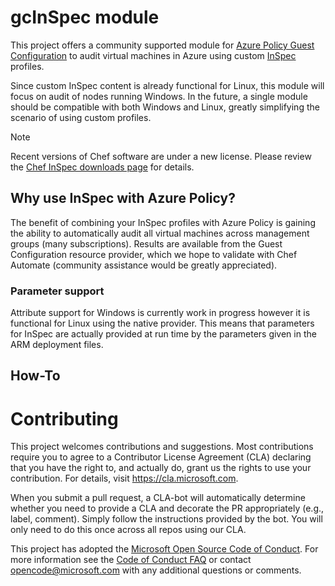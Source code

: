 
# gcInSpec module

This project offers a community supported module for
[Azure Policy Guest Configuration](https://aka.ms/gcpol)
to audit virtual machines in Azure using custom
[InSpec](https://inspec.io)
profiles.

Since custom InSpec content is already functional for Linux,
this module will focus on audit of nodes running Windows.
In the future, a single module should be compatible with both Windows and Linux,
greatly simplifying the scenario of using custom profiles.

> [!NOTE]
> Recent versions of Chef software are under a new license.
> Please review the [Chef InSpec downloads page](https://downloads.chef.io/inspec) for details.

## Why use InSpec with Azure Policy?

The benefit of combining your InSpec profiles with Azure Policy
is gaining the ability to automatically audit all virtual machines
across management groups (many subscriptions).
Results are available from the Guest Configuration resource provider,
which we hope to validate with Chef Automate
(community assistance would be greatly appreciated).

### Parameter support

Attribute support for Windows is currently work in progress
however it is functional for Linux using the native provider.
This means that parameters for InSpec are
actually provided at run time by the parameters
given in the ARM deployment files.

## How-To



# Contributing

This project welcomes contributions and suggestions.  Most contributions require you to agree to a
Contributor License Agreement (CLA) declaring that you have the right to, and actually do, grant us
the rights to use your contribution. For details, visit https://cla.microsoft.com.

When you submit a pull request, a CLA-bot will automatically determine whether you need to provide
a CLA and decorate the PR appropriately (e.g., label, comment). Simply follow the instructions
provided by the bot. You will only need to do this once across all repos using our CLA.

This project has adopted the [Microsoft Open Source Code of Conduct](https://opensource.microsoft.com/codeofconduct/).
For more information see the [Code of Conduct FAQ](https://opensource.microsoft.com/codeofconduct/faq/) or
contact [opencode@microsoft.com](mailto:opencode@microsoft.com) with any additional questions or comments.
